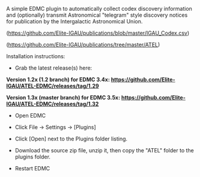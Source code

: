 A simple EDMC plugin to automatically collect codex discovery information and (optionally) transmit Astronomical "telegram" style discovery notices for publication by the Intergalactic Astronomical Union. 

(https://github.com/Elite-IGAU/publications/blob/master/IGAU_Codex.csv)

(https://github.com/Elite-IGAU/publications/tree/master/ATEL)



Installation instructions:

- Grab the latest release(s) here:

**Version 1.2x (1.2 branch) for EDMC 3.4x: https://github.com/Elite-IGAU/ATEL-EDMC/releases/tag/1.29** 

**Version 1.3x (master branch) for EDMC 3.5x: https://github.com/Elite-IGAU/ATEL-EDMC/releases/tag/1.32**

- Open EDMC

- Click File -> Settings -> [Plugins]

- Click [Open] next to the Plugins folder listing.

- Download the source zip file, unzip it, then copy the "ATEL" folder to the plugins folder.

- Restart EDMC
